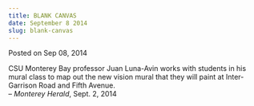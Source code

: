 ```yaml
---
title: BLANK CANVAS
date: September 8 2014
slug: blank-canvas
---
```


 



<span class="date">Posted on Sep 08, 2014    </span>
<p>CSU Monterey Bay professor Juan Luna-Avin works with students in
his mural class to map out the new vision mural that they will
paint at Inter-Garrison Road and Fifth Avenue.<br>
&#x2013; <em>Monterey Herald</em>, Sept. 2, 2014</br></p>





 
